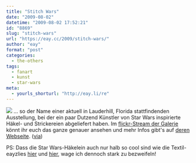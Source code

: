 ```yaml
---
title: "Stitch Wars"
date: "2009-08-02"
datetime: "2009-08-02 17:52:21"
id: "8869"
slug: "stitch-wars"
url: "https://eay.cc/2009/stitch-wars/"
author: "eay"
format: "post"
categories:
  - the-others
tags:
  - fanart
  - kunst
  - star-wars
meta:
  - yourls_shorturl: "http://eay.li/re"
---
```


![](https://eay.cc/uploads/2009/stitchwars.jpg) ... so der Name einer aktuell in Lauderhill, Florida stattfindenden Ausstellung, bei der ein paar Dutzend Künstler von Star Wars inspirierte Häkel- und Strickereien abgeliefert haben. Im [flickr-Stream der Galerie](http://www.flickr.com/photos/bearandbird/sets/72157621227964172/) könnt ihr euch das ganze genauer ansehen und mehr Infos gibt's auf [deren Webseite](http://www.tatescomics.com/bearandbird/index.html). ([via](http://www.rebelart.net/diary/?p=1723))

PS: Dass die Star Wars-Häkelein auch nur halb so cool sind wie die Textil-eayzlies [hier](http://www.flickr.com/photos/eay/343942611/) und [hier](http://www.flickr.com/photos/alitsche/180124902/), wage ich dennoch stark zu bezweifeln!
